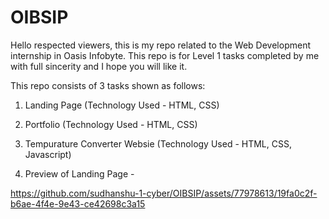 # OIBSIP
Hello respected viewers, this is my repo related to the Web Development internship in Oasis Infobyte. This repo is for Level 1 tasks completed by me with full sincerity and I hope you will like it.

This repo consists of 3 tasks shown as follows: 
1. Landing Page (Technology Used - HTML, CSS)
2. Portfolio (Technology Used - HTML, CSS)
3. Tempurature Converter Websie (Technology Used - HTML, CSS, Javascript)

1. Preview of Landing Page - 

https://github.com/sudhanshu-1-cyber/OIBSIP/assets/77978613/19fa0c2f-b6ae-4f4e-9e43-ce42698c3a15
